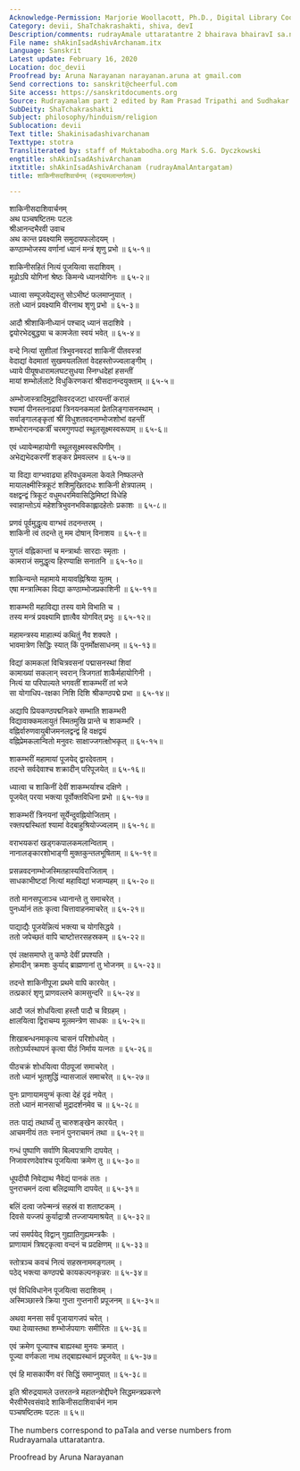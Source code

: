 ```yaml
---
Acknowledge-Permission: Marjorie Woollacott, Ph.D., Digital Library Coordinator muktabodha.org
Category: devii, ShaTchakrashakti, shiva, devI
Description/comments: rudrayAmale uttaratantre 2 bhairava bhairavI sa.nvAde
File name: shAkinIsadAshivArchanam.itx
Language: Sanskrit
Latest update: February 16, 2020
Location: doc_devii
Proofread by: Aruna Narayanan narayanan.aruna at gmail.com
Send corrections to: sanskrit@cheerful.com
Site access: https://sanskritdocuments.org
Source: Rudrayamalam part 2 edited by Ram Prasad Tripathi and Sudhakar Malaviya
SubDeity: ShaTchakrashakti
Subject: philosophy/hinduism/religion
Sublocation: devii
Text title: Shakinisadashivarchanam
Texttype: stotra
Transliterated by: staff of Muktabodha.org Mark S.G. Dyczkowski
engtitle: shAkinIsadAshivArchanam
itxtitle: shAkinIsadAshivArchanam (rudrayAmalAntargatam)
title: शाकिनीसदाशिवार्चनम् (रुद्रयामलान्तर्गतम्)

---
```

  
 शाकिनीसदाशिवार्चनम्   
अथ पञ्चषष्टितमः पटलः  
श्रीआनन्दभैरवी उवाच  
अथ कान्त प्रवक्ष्यामि समुदायफलोदयम् ।  
कण्ठाम्भोजस्य वर्णानां ध्यानं मन्त्रं शृणु प्रभो ॥ ६५-१॥  
  
शाकिनीसहितं नित्यं पूजयित्वा सदाशिवम् ।  
मूढोऽपि योगिनां श्रेष्ठः किमन्ये ध्यानयोगिनः ॥ ६५-२॥  
  
ध्यात्वा सम्पूजयेद्यस्तु सोऽभीष्टं फलमाप्नुयात् ।  
ततो ध्यानं प्रवक्ष्यामि वीरनाथ शृणु प्रभो ॥ ६५-३॥  
  
आदौ श्रीशाकिनीध्यानं पश्चाद् ध्यानं सदाशिवे ।  
द्वयोरभेदबुद्ध्या च कामजेता स्वयं भवेत् ॥ ६५-४॥  
  
वन्दे नित्यां सुशीलां त्रिभुवनवरदां शाकिनीं पीतवस्त्रां  
वेदाद्यां वेदमातां सुखमयललितां वेदहस्तोज्ज्वलाङ्गीम् ।  
ध्याये पीयूषधारामलघटसुधया स्निग्धदेहां हसन्तीं  
मायां शम्भोर्ललाटे विधुकिरणकरां श्रीसदानन्दयुक्ताम् ॥ ६५-५॥  
  
अम्भोजास्त्रादिमुद्रासिवरदजटा धारयन्तीं करालं  
श्यामां पीनस्तनाढ्यां त्रिनयनकमलां प्रेतलिङ्गासनस्थाम् ।  
सर्वाङ्गालङ्कृतां श्रीं विधुशतवदनाम्भोजशोभां वहन्तीं  
शम्भोरानन्दकर्त्रीं चरमगुणपदां स्थूलसूक्ष्मस्वरूपाम् ॥ ६५-६॥  
  
एवं ध्यायेन्महायोगी स्थूलसूक्ष्मस्वरूपिणीम् ।  
अभेद्यभेदकरणीं शङ्कर प्रेमवल्लभ ॥ ६५-७॥  
  
या विद्या वाग्भवाढ्या हरिवधुकमला केवले निष्फलन्ते  
मायालक्ष्मीस्त्रिकूटं शशिमुखितदधः शाकिनी क्षेत्रपालम् ।  
वक्षद्वन्द्वं त्रिकूटं वधुमधरमिवासिद्धिमिष्टां विधेहि  
स्वाहान्तोऽयं महेशत्रिभुवनभविकाह्लादहेतोः प्रकाशः ॥ ६५-८॥  
  
प्रणवं पूर्वमुद्धृत्य वाग्भवं तदनन्तरम् ।  
शाकिनी त्वं तदन्ते तु मम दोषान् विनाशय ॥ ६५-९॥  
  
युगलं वह्निकान्तां च मन्त्रार्थाः सारदाः स्मृताः ।  
कामराजं समुद्धृत्य हिरण्याक्षि सनातनि ॥ ६५-१०॥  
  
शाकिन्यन्ते महामाये मायावह्निश्रिया युतम् ।  
एषा मन्त्रात्मिका विद्या कण्ठाम्भोजप्रकाशिनी ॥ ६५-११॥  
  
शाकम्भरी महाविद्या तस्य वामे विभाति च ।  
तस्य मन्त्रं प्रवक्ष्यामि ज्ञात्वैव योगवित् प्रभुः ॥ ६५-१२॥  
  
महामन्त्रस्य माहात्म्यं कथितुं नैव शक्यते ।  
भावमात्रेण सिद्धिः स्यात् किं पुनर्मोक्षसाधनम् ॥ ६५-१३॥  
  
विद्यां कामकलां विचित्रवसनां पद्मासनस्थां शिवां  
कामाख्यां सकलान् स्वरान् त्रिजगतां शाकैर्महायोगिनी ।  
नित्यं या परिपाल्यते भगवतीं शाकम्भरीं तां भजे  
सा योगाधिप-रक्षका निशि दिशि श्रीकण्ठपद्मे प्रभा ॥ ६५-१४॥  
  
अद्यापि प्रियकण्ठपद्मनिकरे सम्भाति शाकम्भरी  
विद्यावाक्कमलायुतं स्मितमुखि प्रान्ते च शाकम्भरि ।  
वह्निर्वारुणवायुबीजमनलद्वन्द्वं हि वक्षद्वयं  
वह्निप्रेमकलान्वितो मनुवरः साक्षाज्जगत्क्षोभकृत् ॥ ६५-१५॥  
  
शाकम्भरीं महामायां पूजयेद् द्वारदेवताम् ।  
तदन्ते सर्वदेवाश्च शक्रादीन् परिपूजयेत् ॥ ६५-१६॥  
  
ध्यात्वा च शाकिनीं देवीं शाकम्भर्याश्च दक्षिणे ।  
पूजयेत् परया भक्त्या पूर्वोक्तविधिना प्रभो ॥ ६५-१७॥  
  
शाकम्भरीं त्रिनयनां सूर्येन्दुवह्नियोजिताम् ।  
रक्तपद्मस्थितां श्यामां वेदबाहुश्रियोज्ज्वलाम् ॥ ६५-१८॥  
  
वराभयकरां खड्गकपालकमलान्विताम् ।  
नानालङ्कारशोभाङ्गी मुक्तकुन्तलभूषिताम् ॥ ६५-१९॥  
  
प्रसन्नवदनाम्भोजस्मितहास्यविराजिताम् ।  
साधकाभीष्टदां नित्यां महाविद्यां भजाम्यहम् ॥ ६५-२०॥  
  
ततो मानसपूजाञ्च ध्यानान्ते तु समाचरेत् ।  
पुनर्ध्यानं ततः कृत्वा चित्तावाहनमाचरेत् ॥ ६५-२१॥  
  
पाद्याद्यैः पूजयेन्नित्यं भक्त्या च योगसिद्धये ।  
ततो जपेच्छतं वापि चाष्टोत्तरसहस्रकम् ॥ ६५-२२॥  
  
एवं लक्षसमाप्ते तु कण्ठे देवीं प्रपश्यति ।  
होमादीन् क्रमशः कुर्याद् ब्राह्मणानां तु भोजनम् ॥ ६५-२३॥  
  
तदन्ते शाकिनीपूजा प्रथमे वापि कारयेत् ।  
तत्प्रकारं शृणु प्राणवल्लभे कामसुन्दरि ॥ ६५-२४॥  
  
आदौ जलं शोधयित्वा हस्तौ पादौ च विग्रहम् ।  
क्षालयित्वा द्विराचम्य मूलमन्त्रेण साधकः ॥ ६५-२५॥  
  
शिखाबन्धनमाकृत्य चासनं परिशोधयेत् ।  
ततोऽर्घ्यस्थापनं कृत्वा पीठं निर्माय यत्नतः ॥ ६५-२६॥  
  
पीठचक्रं शोधयित्वा पीठपूजां समाचरेत् ।  
ततो ध्यानं भूतशुद्धिं न्यासजालं समाचरेत् ॥ ६५-२७॥  
  
पुनः प्राणायामयुग्मं कृत्वा देहं दृढं नयेत् ।  
ततो ध्यानं मानसार्चा मुद्रादर्शनमेव च ॥ ६५-२८॥  
  
ततः पाद्यं तथार्घ्यं तु चारुशङ्खेन कारयेत् ।  
आचमनीयं ततः स्नानं पुनराचमनं तथा ॥ ६५-२९॥  
  
गन्धं पुष्पाणि सर्वाणि बिल्वपत्राणि दापयेत् ।  
निजावरणदेवांश्च पूजयित्वा क्रमेण तु ॥ ६५-३०॥  
  
धूपदीपौ निवेद्याथ नैवेद्यं पानकं ततः ।  
पुनराचमनं दत्वा बलिद्रव्याणि दापयेत् ॥ ६५-३१॥  
  
बलिं दत्वा जपेन्मन्त्रं सहस्रं वा शताष्टकम् ।  
दिवसे यज्जपं कुर्याद्रात्रौ तज्जाप्यमाश्रयेत् ॥ ६५-३२॥  
  
जपं समर्पयेद् विद्वान् गुह्यातिगुह्यमन्त्रकैः ।  
प्राणायामं त्रिषट्कृत्वा वन्दनं च प्रदक्षिणम् ॥ ६५-३३॥  
  
स्तोत्रञ्च कवचं नित्यं सहस्रनाममङ्गलम् ।  
पठेद् भक्त्या कण्ठपद्मे कायकल्पनकृन्नरः ॥ ६५-३४॥  
  
एवं विधिविधानेन पूजयित्वा सदाशिवम् ।  
अस्मिञ्छास्त्रे क्रिया गुप्ता गुप्तनारी प्रपूजनम् ॥ ६५-३५॥  
  
अथवा मनसा सर्वं पूजायागजपं चरेत् ।  
यथा देव्यास्तथा शम्भोर्जपयागः समीरितः ॥ ६५-३६॥  
  
एवं क्रमेण पूज्याश्च बाह्यस्था मुनयः क्रमात् ।  
पूज्या वर्णकला नाथ तद्बाह्यस्थानं प्रपूजयेत् ॥ ६५-३७॥  
  
एवं हि मासकार्येण वरं सिद्धिं समाप्नुयात् ॥ ६५-३८॥  
  
इति श्रीरुद्रयामले उत्तरतन्त्रे महातन्त्रोद्दीपने सिद्धमन्त्रप्रकरणे  
भैरवीभैरवसंवादे शाकिनीसदाशिवार्चनं नाम  
पञ्चषष्टितमः पटलः ॥ ६५॥  
  
  
The numbers correspond to paTala and verse numbers from  
Rudrayamala uttaratantra.  
  
Proofread by Aruna Narayanan   
  
